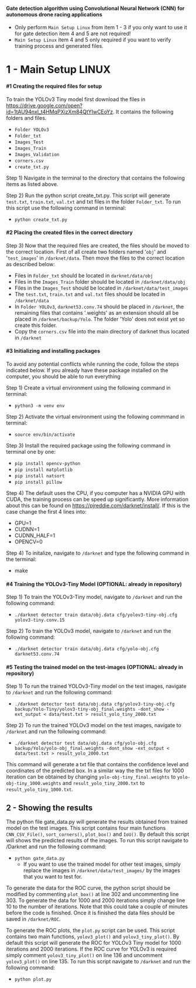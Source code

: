 #### Gate detection algorithm using Convolutional Neural Network (CNN) for autonomous drone racing applications
* Only perform `Main Setup Linux` from item 1 - 3 if you only want to use it for gate detection item 4 and 5 are not required!
* `Main Setup Linux` item 4 and 5 only required if you want to verify training process and generated files. 

# 1 - Main Setup LINUX

#### #1 Creating the required files for setup

To train the YOLOv3 Tiny model first download the files in https://drive.google.com/open?id=1tAU94nxl_t4HMqPXizXm84QtYIwCEoYz. It contains the following folders and files.
* `Folder YOLOv3`
* `Folder_txt` 
* `Images_Test`
* `Images_Train` 
* `Images_Validation` 
* `corners.csv`
* `create_txt.py`

Step 1) Navigate in the terminal to the directory that contains the following items as listed above. 

Step 2) Run the python script create_txt.py. This script will generate `test.txt`, `train.txt`, `val.txt` and txt files in the folder `Folder_txt`. To run this script use the following command in terminal:
* `python create_txt.py`

#### #2 Placing the created files in the correct directory

Step 3) Now that the required files are created, the files should be moved to the correct location. First of all create two folders named '`obj`' and '`test_images`' in `/darknet/data`. Then move the files to the correct location as described below:

- Files in `Folder_txt` should be located in `darknet/data/obj`
- Files in the `Images_Train` folder should be located in `/darknet/data/obj`
- Files in the `Images_Test` should be located in `/darknet/data/test_images`
- The `test.txt`, `train.txt` and `val.txt` files should be located in `/darknet/data`
- In `Folder YOLOv3`, `darknet53.conv.74` should be placed in `/darknet`, the remaining files that contains '.weights' as an extension should all be placed in `/darknet/backup/Yolo`. The folder 'Yolo' does not exist yet so create this folder. 
- Copy the `corners.csv` file into the main directory of darknet thus located in `/darknet`

#### #3 Initializing and installing packages

To avoid any potential conflicts while running the code, follow the steps indicated below. If you already have these package installed on the computer, you should be able to run everything

Step 1) Create a virtual environment using the following command in terminal:
* `python3 -m venv env`

Step 2) Activate the virtual environment using the following commmand in terminal:
* `source env/bin/activate`

Step 3) Install the required package using the following command in terminal one by one:
* `pip install opencv-python`
* `pip install matplotlib`
* `pip install natsort`
* `pip install pillow`

Step 4) The default uses the CPU, if you computer has a NVIDIA GPU with CUDA, the training process can be speed up significantly. More information about this can be found on https://pjreddie.com/darknet/install/. If this is the case change the first 4 lines into:
* GPU=1
* CUDNN=1
* CUDNN_HALF=1
* OPENCV=0

Step 4) To initalize, navigate to `/darknet` and type the following command in the terminal:
* make

#### #4 Training the YOLOv3-Tiny Model (OPTIONAL: already in repository)
Step 1) To train the YOLOv3-Tiny model, navigate to `/darknet` and run the following command:
* `./darknet detector train data/obj.data cfg/yolov3-tiny-obj.cfg yolov3-tiny.conv.15`

Step 2) To train the YOLOv3 model, navigate to `/darknet` and run the following command:
* `./darknet detector train data/obj.data cfg/yolo-obj.cfg darknet53.conv.74`

#### #5 Testing the trained model on the test-images (OPTIONAL: already in repository)
Step 1) To run the trained YOLOv3-Tiny model on the test images, navigate to `/darknet` and run the following command:
* `./darknet detector test data/obj.data cfg/yolov3-tiny-obj.cfg backup/Yolo-Tiny/yolov3-tiny-obj_final.weights -dont_show -ext_output < data/test.txt > result_yolo_tiny_2000.txt`

Step 2) To run the trained YOLOv3 model on the test images, navigate to `/darknet` and run the following command:
* `./darknet detector test data/obj.data cfg/yolo-obj.cfg backup/Yolo/yolo-obj_final.weights -dont_show -ext_output < data/test.txt > result_yolo_2000.txt`

This command will generate a txt file that contains the confidence level and coordinates of the predicted box. In a similar way the the txt files for 1000 iteration can be obtained by changing `yolo-obj-tiny_final.weights` to `yolo-obj-tiny_1000.weights`  and `result_yolo_tiny_2000.txt` to `result_yolo_tiny_1000.txt`.

## 2 - Showing the results
The python file gate_data.py will generate the results obtained from trained model on the test images. This script contains four main functions `CNN_CSV_File()`, `sort_corners()`, `plot_box()` and `IoU()`. By default this script will shows the predicted results of the images. To run this script navigate to /Darknet and run the following command:

* `python gate_data.py`
  * If you want to use the trained model for other test images, simply replace the images in `/darknet/data/test_images/` by the images that you want to test for.

To generate the data for the ROC curve, the python script should be modified by commenting `plot_box()` at line 302 and uncommenting line 303. To generate the data for 1000 and 2000 iterations simply change line 10 to the number of iterations. Note that this could take a couple of minutes before the code is finished. Once it is finished the data files should be saved in `/darknet/ROC`. 

To generate the ROC plots, the `plot.py` script can be used. This script contains two main functions, `yolov3_plot()` and `yolov3_tiny_plot()`. By default this script will generate the ROC for YOLOv3 Tiny model for 1000 iterations and 2000 iterations. If the ROC curve for YOLOv3 is required simply comment `yolov3_tiny_plot()` on line 136 and uncomment `yolov3_plot()` on line 135. To run this script navigate to `/darknet` and run the following command:

* `python plot.py`






